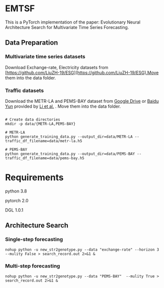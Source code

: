 # EMTSF

This is a PyTorch implementation of the paper: Evolutionary Neural Architecture Search for Multivariate Time Series Forecasting.

## Data Preparation

### Multivariate time series datasets

Download Exchange-rate, Electricity datasets from [https://github.com/LiuZH-19/ESG](https://github.com/LiuZH-19/ESG).Move them into the data folder.

### Traffic datasets

Download the METR-LA and PEMS-BAY dataset from [Google Drive](https://drive.google.com/open?id=10FOTa6HXPqX8Pf5WRoRwcFnW9BrNZEIX) or [Baidu Yun](https://pan.baidu.com/s/14Yy9isAIZYdU__OYEQGa_g) provided by [Li et al.](https://github.com/liyaguang/DCRNN.git) . Move them into the data folder.

```

# Create data directories
mkdir -p data/{METR-LA,PEMS-BAY}

# METR-LA
python generate_training_data.py --output_dir=data/METR-LA --traffic_df_filename=data/metr-la.h5

# PEMS-BAY
python generate_training_data.py --output_dir=data/PEMS-BAY --traffic_df_filename=data/pems-bay.h5

```
# Requirements
python 3.8

pytorch 2.0

DGL 1.0.1

## Architecture Search

### Single-step forecasting

```
nohup python -u new_str2genotype.py --data "exchange-rate" --horizon 3 --mulity False > search_record.out 2>&1 &
```

### Multi-step forecasting

```
nohup python -u new_str2genotype.py --data "PEMS-BAY"  --mulity True > search_record.out 2>&1 &
```
